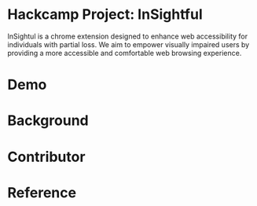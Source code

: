 # Hackcamp Project: InSightful

InSightul is a chrome extension designed to enhance web accessibility for individuals with partial loss. We aim to empower visually impaired users by providing a more accessible and comfortable web browsing experience.

# Demo

# Background

# Contributor

# Reference

